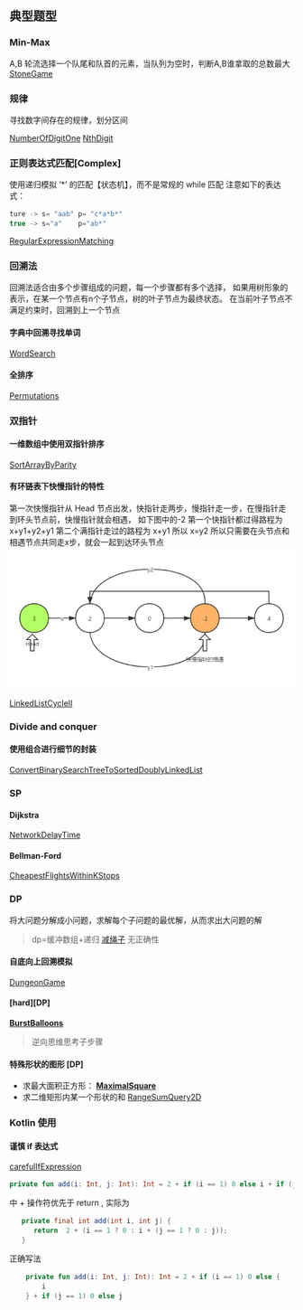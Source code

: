 ## 典型题型

### Min-Max
A,B 轮流选择一个队尾和队首的元素，当队列为空时，判断A,B谁拿取的总数最大
[StoneGame](src/main/java/com/leetcode/graph/StoneGame.kt)
### 规律
寻找数字间存在的规律，划分区间

[NumberOfDigitOne](src/main/java/com/offer/NumberOfDigitOne.kt)
[NthDigit](src/main/java/com/offer/NthDigit.kt)


### 正则表达式匹配[Complex]
使用递归模拟 ‘*’ 的匹配【状态机】，而不是常规的 while 匹配
注意如下的表达式：
```java
ture -> s= "aab" p= "c*a*b*"
true -> s="a"    p="ab*"
```
[RegularExpressionMatching](src/main/java/com/offer/RegularExpressionMatching.kt)

### 回溯法
回溯法适合由多个步骤组成的问题，每一个步骤都有多个选择，
如果用树形象的表示，在某一个节点有n个子节点，树的叶子节点为最终状态。
在当前叶子节点不满足约束时，回溯到上一个节点

#### 字典中回溯寻找单词
[WordSearch](src/main/java/com/offer/WordSearch.kt)

#### 全排序
[Permutations](src/main/java/com/offer/Permutations.kt)

### 双指针
#### 一维数组中使用双指针排序
[SortArrayByParity](src/main/java/com/offer/SortArrayByParity.kt)

#### 有环链表下快慢指针的特性
第一次快慢指针从 Head 节点出发，快指针走两步，慢指针走一步，在慢指针走到环头节点前，快慢指针就会相遇，
如下图中的-2
第一个快指针都过得路程为 x+y1+y2+y1
第二个满指针走过的路程为 x+y1
所以 x=y2
所以只需要在头节点和相遇节点共同走x步，就会一起到达环头节点
![LinkedCycleII](img/LinkedListCycleII.png)

[LinkedListCycleII](src/main/java/com/offer/LinkedListCycleII.kt)

### Divide and conquer
#### 使用组合进行细节的封装
[ConvertBinarySearchTreeToSortedDoublyLinkedList](src/main/java/com/offer/ConvertBinarySearchTreeToSortedDoublyLinkedList.kt)


### SP
#### Dijkstra
[NetworkDelayTime](src/main/java/com/leetcode/graph/NetworkDelayTime.kt)

#### Bellman-Ford
[CheapestFlightsWithinKStops](src/main/java/com/leetcode/graph/CheapestFlightsWithinKStops.kt)

### DP
将大问题分解成小问题，求解每个子问题的最优解，从而求出大问题的解
> dp=缓冲数组+递归
[减绳子](src/main/java/com/offer/CutCord.kt)
> 无正确性

#### 自底向上回溯模拟
[DungeonGame](src/main/java/com/leetcode/dp/DungeonGame.kt)

#### [hard][DP]
**[BurstBalloons](src/main/java/com/leetcode/dp/BurstBalloons.kt)**
> 逆向思维思考子步骤

#### 特殊形状的图形 [DP]
* 求最大面积正方形： **[MaximalSquare](src/main/java/com/leetcode/dp/MaximalSquare.kt)**
* 求二维矩形内某一个形状的和 [RangeSumQuery2D](src/main/java/com/leetcode/dp/RangeSumQuery2D.kt)

### Kotlin 使用
#### 谨慎 if 表达式
[carefulIfExpression](src/test/java/com/IfExpression.kt)
```kotlin
private fun add(i: Int, j: Int): Int = 2 + if (i == 1) 0 else i + if (j == 1) 0 else j
```
中 + 操作符优先于 return , 实际为
```java
   private final int add(int i, int j) {
      return  2 + (i == 1 ? 0 : i + (j == 1 ? 0 : j));
   }
```
正确写法
```kotlin
    private fun add(i: Int, j: Int): Int = 2 + if (i == 1) 0 else {
        i
    } + if (j == 1) 0 else j
```

